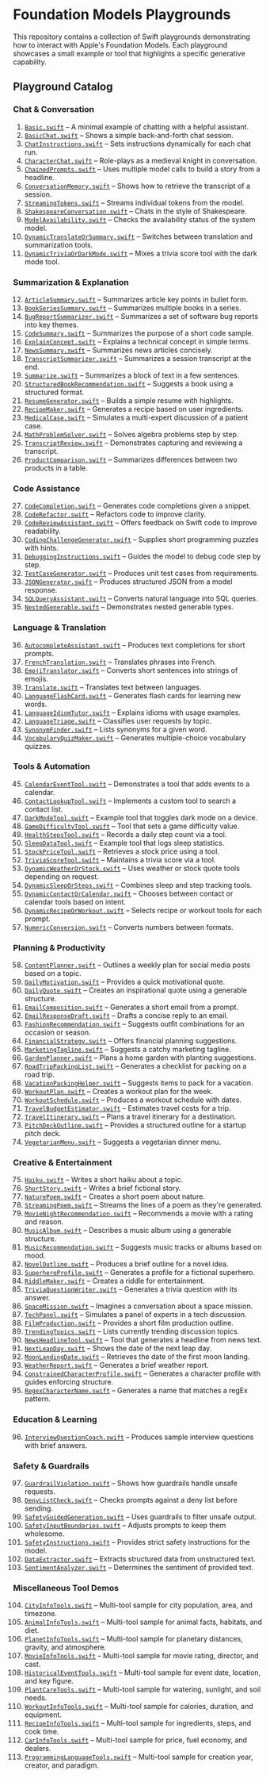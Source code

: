 # Foundation Models Playgrounds

This repository contains a collection of Swift playgrounds demonstrating how to interact with Apple's Foundation Models. Each playground showcases a small example or tool that highlights a specific generative capability.

## Playground Catalog

### Chat & Conversation
1. [`Basic.swift`](Foundation-Models-Playgrounds/Playgrounds/Basic.swift) – A minimal example of chatting with a helpful assistant.
2. [`BasicChat.swift`](Foundation-Models-Playgrounds/Playgrounds/BasicChat.swift) – Shows a simple back-and-forth chat session.
3. [`ChatInstructions.swift`](Foundation-Models-Playgrounds/Playgrounds/ChatInstructions.swift) – Sets instructions dynamically for each chat run.
4. [`CharacterChat.swift`](Foundation-Models-Playgrounds/Playgrounds/CharacterChat.swift) – Role-plays as a medieval knight in conversation.
5. [`ChainedPrompts.swift`](Foundation-Models-Playgrounds/Playgrounds/ChainedPrompts.swift) – Uses multiple model calls to build a story from a headline.
6. [`ConversationMemory.swift`](Foundation-Models-Playgrounds/Playgrounds/ConversationMemory.swift) – Shows how to retrieve the transcript of a session.
7. [`StreamingTokens.swift`](Foundation-Models-Playgrounds/Playgrounds/StreamingTokens.swift) – Streams individual tokens from the model.
8. [`ShakespeareConversation.swift`](Foundation-Models-Playgrounds/Playgrounds/ShakespeareConversation.swift) – Chats in the style of Shakespeare.
9. [`ModelAvailability.swift`](Foundation-Models-Playgrounds/Playgrounds/ModelAvailability.swift) – Checks the availability status of the system model.
10. [`DynamicTranslateOrSummary.swift`](Foundation-Models-Playgrounds/Playgrounds/DynamicTranslateOrSummary.swift) – Switches between translation and summarization tools.
11. [`DynamicTriviaOrDarkMode.swift`](Foundation-Models-Playgrounds/Playgrounds/DynamicTriviaOrDarkMode.swift) – Mixes a trivia score tool with the dark mode tool.

### Summarization & Explanation
12. [`ArticleSummary.swift`](Foundation-Models-Playgrounds/Playgrounds/ArticleSummary.swift) – Summarizes article key points in bullet form.
13. [`BookSeriesSummary.swift`](Foundation-Models-Playgrounds/Playgrounds/BookSeriesSummary.swift) – Summarizes multiple books in a series.
14. [`BugReportSummarizer.swift`](Foundation-Models-Playgrounds/Playgrounds/BugReportSummarizer.swift) – Summarizes a set of software bug reports into key themes.
15. [`CodeSummary.swift`](Foundation-Models-Playgrounds/Playgrounds/CodeSummary.swift) – Summarizes the purpose of a short code sample.
16. [`ExplainConcept.swift`](Foundation-Models-Playgrounds/Playgrounds/ExplainConcept.swift) – Explains a technical concept in simple terms.
17. [`NewsSummary.swift`](Foundation-Models-Playgrounds/Playgrounds/NewsSummary.swift) – Summarizes news articles concisely.
18. [`TranscriptSummarizer.swift`](Foundation-Models-Playgrounds/Playgrounds/TranscriptSummarizer.swift) – Summarizes a session transcript at the end.
19. [`Summarize.swift`](Foundation-Models-Playgrounds/Playgrounds/Summarize.swift) – Summarizes a block of text in a few sentences.
20. [`StructuredBookRecommendation.swift`](Foundation-Models-Playgrounds/Playgrounds/StructuredBookRecommendation.swift) – Suggests a book using a structured format.
21. [`ResumeGenerator.swift`](Foundation-Models-Playgrounds/Playgrounds/ResumeGenerator.swift) – Builds a simple resume with highlights.
22. [`RecipeMaker.swift`](Foundation-Models-Playgrounds/Playgrounds/RecipeMaker.swift) – Generates a recipe based on user ingredients.
23. [`MedicalCase.swift`](Foundation-Models-Playgrounds/Playgrounds/MedicalCase.swift) – Simulates a multi-expert discussion of a patient case.
24. [`MathProblemSolver.swift`](Foundation-Models-Playgrounds/Playgrounds/MathProblemSolver.swift) – Solves algebra problems step by step.
25. [`TranscriptReview.swift`](Foundation-Models-Playgrounds/Playgrounds/TranscriptReview.swift) – Demonstrates capturing and reviewing a transcript.
26. [`ProductComparison.swift`](Foundation-Models-Playgrounds/Playgrounds/ProductComparison.swift) – Summarizes differences between two products in a table.

### Code Assistance
27. [`CodeCompletion.swift`](Foundation-Models-Playgrounds/Playgrounds/CodeCompletion.swift) – Generates code completions given a snippet.
28. [`CodeRefactor.swift`](Foundation-Models-Playgrounds/Playgrounds/CodeRefactor.swift) – Refactors code to improve clarity.
29. [`CodeReviewAssistant.swift`](Foundation-Models-Playgrounds/Playgrounds/CodeReviewAssistant.swift) – Offers feedback on Swift code to improve readability.
30. [`CodingChallengeGenerator.swift`](Foundation-Models-Playgrounds/Playgrounds/CodingChallengeGenerator.swift) – Supplies short programming puzzles with hints.
31. [`DebuggingInstructions.swift`](Foundation-Models-Playgrounds/Playgrounds/DebuggingInstructions.swift) – Guides the model to debug code step by step.
32. [`TestCaseGenerator.swift`](Foundation-Models-Playgrounds/Playgrounds/TestCaseGenerator.swift) – Produces unit test cases from requirements.
33. [`JSONGenerator.swift`](Foundation-Models-Playgrounds/Playgrounds/JSONGenerator.swift) – Produces structured JSON from a model response.
34. [`SQLQueryAssistant.swift`](Foundation-Models-Playgrounds/Playgrounds/SQLQueryAssistant.swift) – Converts natural language into SQL queries.
35. [`NestedGenerable.swift`](Foundation-Models-Playgrounds/Playgrounds/NestedGenerable.swift) – Demonstrates nested generable types.

### Language & Translation
36. [`AutocompleteAssistant.swift`](Foundation-Models-Playgrounds/Playgrounds/AutocompleteAssistant.swift) – Produces text completions for short prompts.
37. [`FrenchTranslation.swift`](Foundation-Models-Playgrounds/Playgrounds/FrenchTranslation.swift) – Translates phrases into French.
38. [`EmojiTranslator.swift`](Foundation-Models-Playgrounds/Playgrounds/EmojiTranslator.swift) – Converts short sentences into strings of emojis.
39. [`Translate.swift`](Foundation-Models-Playgrounds/Playgrounds/Translate.swift) – Translates text between languages.
40. [`LanguageFlashCard.swift`](Foundation-Models-Playgrounds/Playgrounds/LanguageFlashCard.swift) – Generates flash cards for learning new words.
41. [`LanguageIdiomTutor.swift`](Foundation-Models-Playgrounds/Playgrounds/LanguageIdiomTutor.swift) – Explains idioms with usage examples.
42. [`LanguageTriage.swift`](Foundation-Models-Playgrounds/Playgrounds/LanguageTriage.swift) – Classifies user requests by topic.
43. [`SynonymFinder.swift`](Foundation-Models-Playgrounds/Playgrounds/SynonymFinder.swift) – Lists synonyms for a given word.
44. [`VocabularyQuizMaker.swift`](Foundation-Models-Playgrounds/Playgrounds/VocabularyQuizMaker.swift) – Generates multiple-choice vocabulary quizzes.

### Tools & Automation
45. [`CalendarEventTool.swift`](Foundation-Models-Playgrounds/Playgrounds/CalendarEventTool.swift) – Demonstrates a tool that adds events to a calendar.
46. [`ContactLookupTool.swift`](Foundation-Models-Playgrounds/Playgrounds/ContactLookupTool.swift) – Implements a custom tool to search a contact list.
47. [`DarkModeTool.swift`](Foundation-Models-Playgrounds/Playgrounds/DarkModeTool.swift) – Example tool that toggles dark mode on a device.
48. [`GameDifficultyTool.swift`](Foundation-Models-Playgrounds/Playgrounds/GameDifficultyTool.swift) – Tool that sets a game difficulty value.
49. [`HealthStepsTool.swift`](Foundation-Models-Playgrounds/Playgrounds/HealthStepsTool.swift) – Records a daily step count via a tool.
50. [`SleepDataTool.swift`](Foundation-Models-Playgrounds/Playgrounds/SleepDataTool.swift) – Example tool that logs sleep statistics.
51. [`StockPriceTool.swift`](Foundation-Models-Playgrounds/Playgrounds/StockPriceTool.swift) – Retrieves a stock price using a tool.
52. [`TriviaScoreTool.swift`](Foundation-Models-Playgrounds/Playgrounds/TriviaScoreTool.swift) – Maintains a trivia score via a tool.
53. [`DynamicWeatherOrStock.swift`](Foundation-Models-Playgrounds/Playgrounds/DynamicWeatherOrStock.swift) – Uses weather or stock quote tools depending on request.
54. [`DynamicSleepOrSteps.swift`](Foundation-Models-Playgrounds/Playgrounds/DynamicSleepOrSteps.swift) – Combines sleep and step tracking tools.
55. [`DynamicContactOrCalendar.swift`](Foundation-Models-Playgrounds/Playgrounds/DynamicContactOrCalendar.swift) – Chooses between contact or calendar tools based on intent.
56. [`DynamicRecipeOrWorkout.swift`](Foundation-Models-Playgrounds/Playgrounds/DynamicRecipeOrWorkout.swift) – Selects recipe or workout tools for each prompt.
57. [`NumericConversion.swift`](Foundation-Models-Playgrounds/Playgrounds/NumericConversion.swift) – Converts numbers between formats.

### Planning & Productivity
58. [`ContentPlanner.swift`](Foundation-Models-Playgrounds/Playgrounds/ContentPlanner.swift) – Outlines a weekly plan for social media posts based on a topic.
59. [`DailyMotivation.swift`](Foundation-Models-Playgrounds/Playgrounds/DailyMotivation.swift) – Provides a quick motivational quote.
60. [`DailyQuote.swift`](Foundation-Models-Playgrounds/Playgrounds/DailyQuote.swift) – Creates an inspirational quote using a generable structure.
61. [`EmailComposition.swift`](Foundation-Models-Playgrounds/Playgrounds/EmailComposition.swift) – Generates a short email from a prompt.
62. [`EmailResponseDraft.swift`](Foundation-Models-Playgrounds/Playgrounds/EmailResponseDraft.swift) – Drafts a concise reply to an email.
63. [`FashionRecommendation.swift`](Foundation-Models-Playgrounds/Playgrounds/FashionRecommendation.swift) – Suggests outfit combinations for an occasion or season.
64. [`FinancialStrategy.swift`](Foundation-Models-Playgrounds/Playgrounds/FinancialStrategy.swift) – Offers financial planning suggestions.
65. [`MarketingTagline.swift`](Foundation-Models-Playgrounds/Playgrounds/MarketingTagline.swift) – Suggests a catchy marketing tagline.
66. [`GardenPlanner.swift`](Foundation-Models-Playgrounds/Playgrounds/GardenPlanner.swift) – Plans a home garden with planting suggestions.
67. [`RoadTripPackingList.swift`](Foundation-Models-Playgrounds/Playgrounds/RoadTripPackingList.swift) – Generates a checklist for packing on a road trip.
68. [`VacationPackingHelper.swift`](Foundation-Models-Playgrounds/Playgrounds/VacationPackingHelper.swift) – Suggests items to pack for a vacation.
69. [`WorkoutPlan.swift`](Foundation-Models-Playgrounds/Playgrounds/WorkoutPlan.swift) – Creates a workout plan for the week.
70. [`WorkoutSchedule.swift`](Foundation-Models-Playgrounds/Playgrounds/WorkoutSchedule.swift) – Produces a workout schedule with dates.
71. [`TravelBudgetEstimator.swift`](Foundation-Models-Playgrounds/Playgrounds/TravelBudgetEstimator.swift) – Estimates travel costs for a trip.
72. [`TravelItinerary.swift`](Foundation-Models-Playgrounds/Playgrounds/TravelItinerary.swift) – Plans a travel itinerary for a destination.
73. [`PitchDeckOutline.swift`](Foundation-Models-Playgrounds/Playgrounds/PitchDeckOutline.swift) – Provides a structured outline for a startup pitch deck.
74. [`VegetarianMenu.swift`](Foundation-Models-Playgrounds/Playgrounds/VegetarianMenu.swift) – Suggests a vegetarian dinner menu.

### Creative & Entertainment
75. [`Haiku.swift`](Foundation-Models-Playgrounds/Playgrounds/Haiku.swift) – Writes a short haiku about a topic.
76. [`ShortStory.swift`](Foundation-Models-Playgrounds/Playgrounds/ShortStory.swift) – Writes a brief fictional story.
77. [`NaturePoem.swift`](Foundation-Models-Playgrounds/Playgrounds/NaturePoem.swift) – Creates a short poem about nature.
78. [`StreamingPoem.swift`](Foundation-Models-Playgrounds/Playgrounds/StreamingPoem.swift) – Streams the lines of a poem as they're generated.
79. [`MovieNightRecommendation.swift`](Foundation-Models-Playgrounds/Playgrounds/MovieNightRecommendation.swift) – Recommends a movie with a rating and reason.
80. [`MusicAlbum.swift`](Foundation-Models-Playgrounds/Playgrounds/MusicAlbum.swift) – Describes a music album using a generable structure.
81. [`MusicRecommendation.swift`](Foundation-Models-Playgrounds/Playgrounds/MusicRecommendation.swift) – Suggests music tracks or albums based on mood.
82. [`NovelOutline.swift`](Foundation-Models-Playgrounds/Playgrounds/NovelOutline.swift) – Produces a brief outline for a novel idea.
83. [`SuperheroProfile.swift`](Foundation-Models-Playgrounds/Playgrounds/SuperheroProfile.swift) – Generates a profile for a fictional superhero.
84. [`RiddleMaker.swift`](Foundation-Models-Playgrounds/Playgrounds/RiddleMaker.swift) – Creates a riddle for entertainment.
85. [`TriviaQuestionWriter.swift`](Foundation-Models-Playgrounds/Playgrounds/TriviaQuestionWriter.swift) – Generates a trivia question with its answer.
86. [`SpaceMission.swift`](Foundation-Models-Playgrounds/Playgrounds/SpaceMission.swift) – Imagines a conversation about a space mission.
87. [`TechPanel.swift`](Foundation-Models-Playgrounds/Playgrounds/TechPanel.swift) – Simulates a panel of experts in a tech discussion.
88. [`FilmProduction.swift`](Foundation-Models-Playgrounds/Playgrounds/FilmProduction.swift) – Provides a short film production outline.
89. [`TrendingTopics.swift`](Foundation-Models-Playgrounds/Playgrounds/TrendingTopics.swift) – Lists currently trending discussion topics.
90. [`NewsHeadlineTool.swift`](Foundation-Models-Playgrounds/Playgrounds/NewsHeadlineTool.swift) – Tool that generates a headline from news text.
91. [`NextLeapDay.swift`](Foundation-Models-Playgrounds/Playgrounds/NextLeapDay.swift) – Shows the date of the next leap day.
92. [`MoonLandingDate.swift`](Foundation-Models-Playgrounds/Playgrounds/MoonLandingDate.swift) – Retrieves the date of the first moon landing.
93. [`WeatherReport.swift`](Foundation-Models-Playgrounds/Playgrounds/WeatherReport.swift) – Generates a brief weather report.
94. [`ConstrainedCharacterProfile.swift`](Foundation-Models-Playgrounds/Playgrounds/ConstrainedCharacterProfile.swift) – Generates a character profile with guides enforcing structure.
95. [`RegexCharacterName.swift`](Foundation-Models-Playgrounds/Playgrounds/RegexCharacterName.swift) – Generates a name that matches a regEx pattern.

### Education & Learning
96. [`InterviewQuestionCoach.swift`](Foundation-Models-Playgrounds/Playgrounds/InterviewQuestionCoach.swift) – Produces sample interview questions with brief answers.

### Safety & Guardrails
97. [`GuardrailViolation.swift`](Foundation-Models-Playgrounds/Playgrounds/GuardrailViolation.swift) – Shows how guardrails handle unsafe requests.
98. [`DenyListCheck.swift`](Foundation-Models-Playgrounds/Playgrounds/DenyListCheck.swift) – Checks prompts against a deny list before sending.
99. [`SafetyGuidedGeneration.swift`](Foundation-Models-Playgrounds/Playgrounds/SafetyGuidedGeneration.swift) – Uses guardrails to filter unsafe output.
100. [`SafetyInputBoundaries.swift`](Foundation-Models-Playgrounds/Playgrounds/SafetyInputBoundaries.swift) – Adjusts prompts to keep them wholesome.
101. [`SafetyInstructions.swift`](Foundation-Models-Playgrounds/Playgrounds/SafetyInstructions.swift) – Provides strict safety instructions for the model.
102. [`DataExtractor.swift`](Foundation-Models-Playgrounds/Playgrounds/DataExtractor.swift) – Extracts structured data from unstructured text.
103. [`SentimentAnalyzer.swift`](Foundation-Models-Playgrounds/Playgrounds/SentimentAnalyzer.swift) – Determines the sentiment of provided text.

### Miscellaneous Tool Demos
104. [`CityInfoTools.swift`](Foundation-Models-Playgrounds/Playgrounds/CityInfoTools.swift) – Multi-tool sample for city population, area, and timezone.
105. [`AnimalInfoTools.swift`](Foundation-Models-Playgrounds/Playgrounds/AnimalInfoTools.swift) – Multi-tool sample for animal facts, habitats, and diet.
106. [`PlanetInfoTools.swift`](Foundation-Models-Playgrounds/Playgrounds/PlanetInfoTools.swift) – Multi-tool sample for planetary distances, gravity, and atmosphere.
107. [`MovieInfoTools.swift`](Foundation-Models-Playgrounds/Playgrounds/MovieInfoTools.swift) – Multi-tool sample for movie rating, director, and cast.
108. [`HistoricalEventTools.swift`](Foundation-Models-Playgrounds/Playgrounds/HistoricalEventTools.swift) – Multi-tool sample for event date, location, and key figure.
109. [`PlantCareTools.swift`](Foundation-Models-Playgrounds/Playgrounds/PlantCareTools.swift) – Multi-tool sample for watering, sunlight, and soil needs.
110. [`WorkoutInfoTools.swift`](Foundation-Models-Playgrounds/Playgrounds/WorkoutInfoTools.swift) – Multi-tool sample for calories, duration, and equipment.
111. [`RecipeInfoTools.swift`](Foundation-Models-Playgrounds/Playgrounds/RecipeInfoTools.swift) – Multi-tool sample for ingredients, steps, and cook time.
112. [`CarInfoTools.swift`](Foundation-Models-Playgrounds/Playgrounds/CarInfoTools.swift) – Multi-tool sample for price, fuel economy, and dealers.
113. [`ProgrammingLanguageTools.swift`](Foundation-Models-Playgrounds/Playgrounds/ProgrammingLanguageTools.swift) – Multi-tool sample for creation year, creator, and paradigm.
